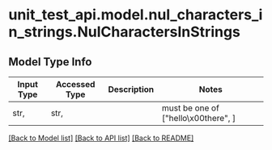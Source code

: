 # unit_test_api.model.nul_characters_in_strings.NulCharactersInStrings

## Model Type Info
Input Type | Accessed Type | Description | Notes
------------ | ------------- | ------------- | -------------
str,  | str,  |  | must be one of ["hello\x00there", ] 

[[Back to Model list]](../../README.md#documentation-for-models) [[Back to API list]](../../README.md#documentation-for-api-endpoints) [[Back to README]](../../README.md)

